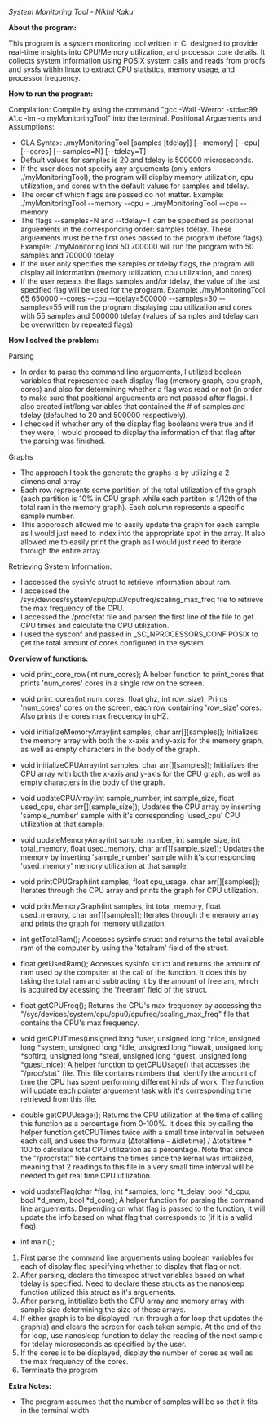 *System Monitoring Tool - Nikhil Kaku*

**About the program:**

This program is a system monitoring tool written in C, designed to provide real-time insights into CPU/Memory utilization, and processor core details. It collects system information using POSIX system calls and reads from procfs and sysfs within linux to extract CPU statistics, memory usage, and processor frequency.

**How to run the program:**

Compilation: Compile by using the command "gcc -Wall -Werror -std=c99 A1.c -lm -o myMonitoringTool" into the terminal.
Positional Arguements and Assumptions:
- CLA Syntax: ./myMonitoringTool [samples [tdelay]] [--memory] [--cpu] [--cores] [--samples=N] [--tdelay=T]
- Default values for samples is 20 and tdelay is 500000 microseconds.
- If the user does not specify any arguements (only enters ./myMonitoringTool), the program will display memory utilization, cpu utilization, and cores with the default values for samples and tdelay.
- The order of which flags are passed do not matter.
Example: ./myMonitoringTool --memory --cpu = ./myMonitoringTool --cpu --memory
- The flags --samples=N and --tdelay=T can be specified as positional arguements in the corresponding order: samples tdelay. These arguements must be the first ones passed to the program (before flags).
Example: ./myMonitoringTool 50 700000 will run the program with 50 samples and 700000 tdelay
- If the user only specifies the samples or tdelay flags, the program will display all information (memory utilization, cpu utilization, and cores).
- If the user repeats the flags samples and/or tdelay, the value of the last specified flag will be used for the program.
Example: ./myMonitoringTool 65 650000 --cores --cpu --tdelay=500000 --samples=30 --samples=55 will run the program displaying cpu utilization and cores with 55 samples and 500000 tdelay (values of samples and tdelay can be overwritten by repeated flags)


**How I solved the problem:**

Parsing
- In order to parse the command line arguements, I utilized boolean variables that represented each display flag (memory graph, cpu graph, cores) and also for determining whether a flag was read or not (in order to make sure that positional arguements are not passed after flags). I also created int/long variables that contained the # of samples and tdelay (defaulted to 20 and 500000 respectively).
- I checked if whether any of the display flag booleans were true and if they were, I would proceed to display the information of that flag after the parsing was finished.

Graphs
- The approach I took the generate the graphs is by utilizing a 2 dimensional array.
- Each row represents some partition of the total utilization of the graph (each partition is 10% in CPU graph while each partiton is 1/12th of the total ram in the memory graph). Each column represents a specific sample number.
- This apporoach allowed me to easily update the graph for each sample as I would just need to index into the appropriate spot in the array. It also allowed me to easily print the graph as I would just need to iterate through the entire array.

Retrieving System Information:

- I accessed the sysinfo struct to retrieve information about ram.
- I accessed the /sys/devices/system/cpu/cpu0/cpufreq/scaling_max_freq file to retrieve the max frequency of the CPU.
- I accessed the /proc/stat file and parsed the first line of the file to get CPU times and calculate the CPU utilization.
- I used the sysconf and passed in _SC_NPROCESSORS_CONF POSIX to get the total amount of cores configured in the system.

**Overview of functions:**

- void print_core_row(int num_cores);
A helper function to print_cores that prints 'num_cores' cores in a single row on the screen.

- void print_cores(int num_cores, float ghz, int row_size);
Prints 'num_cores' cores on the screen, each row containing 'row_size' cores. Also prints the cores max frequency in gHZ.

- void initializeMemoryArray(int samples, char arr[][samples]);
Initializes the memory array with both the x-axis and y-axis for the memory graph, as well as empty characters in the body of the graph.

- void initializeCPUArray(int samples, char arr[][samples]);
Initializes the CPU array with both the x-axis and y-axis for the CPU graph, as well as empty characters in the body of the graph.

- void updateCPUArray(int sample_number, int sample_size, float used_cpu, char arr[][sample_size]);
Updates the CPU array by inserting 'sample_number' sample with it's corresponding 'used_cpu' CPU utilization at that sample.

- void updateMemoryArray(int sample_number, int sample_size, int total_memory, float used_memory, char arr[][sample_size]);
Updates the memory by inserting 'sample_number' sample with it's corresponding 'used_memory' memory utilization at that sample.

- void printCPUGraph(int samples, float cpu_usage, char arr[][samples]);
Iterates through the CPU array and prints the graph for CPU utilization.

- void printMemoryGraph(int samples, int total_memory, float used_memory, char arr[][samples]);
Iterates through the memory array and prints the graph for memory utilization.

- int getTotalRam();
Accesses sysinfo struct and returns the total available ram of the computer by using the 'totalram' field of the struct.

- float getUsedRam();
Accesses sysinfo struct and returns the amount of ram used by the computer at the call of the function.
It does this by taking the total ram and subtracting it by the amount of freeram, which is acquired by acessing the 'freeram' field of the struct.

- float getCPUFreq();
Returns the CPU's max frequency by accessing the "/sys/devices/system/cpu/cpu0/cpufreq/scaling_max_freq" file that contains the CPU's max frequency.

- void getCPUTimes(unsigned long *user, unsigned long *nice, unsigned long *system, unsigned long *idle, unsigned long *iowait,
                unsigned long *softirq, unsigned long *steal, unsigned long *guest, unsigned long *guest_nice);
A helper function to getCPUUsage() that accesses the "/proc/stat" file. This file contains numbers that identify the amount of time the CPU has spent performing different kinds of work. The function will update each pointer arguement task with it's corresponding time retrieved from this file. 

- double getCPUUsage();
Returns the CPU utilization  at the time of calling this function as a percentage from 0-100%. It does this by calling the helper function getCPUTimes twice with a small time interval in between each call, and uses the formula (Δtotaltime - Δidletime) / Δtotaltime * 100 to calculate total CPU utilization as a percentage. Note that since the "/proc/stat" file contains the times since the kernal was intialized, meaning that 2 readings to this file in a very small time interval will be needed to get real time CPU utilization.

- void updateFlag(char *flag, int *samples, long *t_delay, bool *d_cpu, bool *d_mem, bool *d_core);
A helper function for parsing the command line arguements. Depending on what flag is passed to the function, it will update the info based on what flag that corresponds to (if it is a valid flag).

- int main();
1. First parse the command line arguements using boolean variables for each of display flag specifying whether to display that flag or not.
2. After parsing, declare the timespec struct variables based on what tdelay is specified. Need to declare these structs as the nanosleep function utilized this struct as it's arguements.
3. After parsing, intitialize both the CPU array and memory array with sample size determining the size of these arrays.
4. If either graph is to be displayed, run through a for loop that updates the graph(s) and clears the screen for each taken sample. At the end of the for loop, use nanosleep function to delay the reading of the next sample for tdelay microseconds as specified by the user.
5. If the cores is to be displayed, display the number of cores as well as the max frequency of the cores. 
6. Terminate the program

**Extra Notes:**

- The program assumes that the number of samples will be so that it fits in the terminal width

